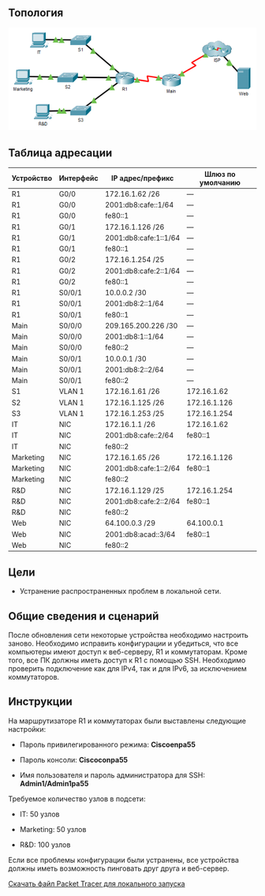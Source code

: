 ## Топология

![](./assets/topology.png)

## Таблица адресации

| Устройство | Интерфейс | IP адрес/префикс      | Шлюз по умолчанию |
|------------|-----------|-----------------------|-------------------|
| R1         | G0/0      | 172.16.1.62 /26       | —                 |
| R1         | G0/0      | 2001:db8:cafe::1/64   | —                 |
| R1         | G0/0      | fe80::1               | —                 |
| R1         | G0/1      | 172.16.1.126 /26      | —                 |
| R1         | G0/1      | 2001:db8:cafe:1::1/64 | —                 |
| R1         | G0/1      | fe80::1               | —                 |
| R1         | G0/2      | 172.16.1.254 /25      | —                 |
| R1         | G0/2      | 2001:db8:cafe:2::1/64 | —                 |
| R1         | G0/2      | fe80::1               | —                 |
| R1         | S0/0/1    | 10.0.0.2 /30          | —                 |
| R1         | S0/0/1    | 2001:db8:2::1/64      | —                 |
| R1         | S0/0/1    | fe80::1               | —                 |
| Main       | S0/0/0    | 209.165.200.226 /30   | —                 |
| Main       | S0/0/0    | 2001:db8:1::1/64      | —                 |
| Main       | S0/0/0    | fe80::2               | —                 |
| Main       | S0/0/1    | 10.0.0.1 /30          | —                 |
| Main       | S0/0/1    | 2001:db8:2::2/64      | —                 |
| Main       | S0/0/1    | fe80::2               | —                 |
| S1         | VLAN 1    | 172.16.1.61 /26       | 172.16.1.62       |
| S2         | VLAN 1    | 172.16.1.125 /26      | 172.16.1.126      |
| S3         | VLAN 1    | 172.16.1.253 /25      | 172.16.1.254      |
| IT         | NIC       | 172.16.1.1 /26        | 172.16.1.62       |
| IT         | NIC       | 2001:db8:cafe::2/64   | fe80::1           |
| IT         | NIC       | fe80::2               |                   |
| Marketing  | NIC       | 172.16.1.65 /26       | 172.16.1.126      |
| Marketing  | NIC       | 2001:db8:cafe:1::2/64 | fe80::1           |
| Marketing  | NIC       | fe80::2               |                   |
| R&D        | NIC       | 172.16.1.129 /25      | 172.16.1.254      |
| R&D        | NIC       | 2001:db8:cafe:2::2/64 | fe80::1           |
| R&D        | NIC       | fe80::2               |                   |
| Web        | NIC       | 64.100.0.3 /29        | 64.100.0.1        |
| Web        | NIC       | 2001:db8:acad::3/64   | fe80::1           |
| Web        | NIC       | fe80::2               |                   |

## Цели

-   Устранение распространенных проблем в локальной сети.

## Общие сведения и сценарий

После обновления сети некоторые устройства необходимо настроить заново. Необходимо исправить конфигурации и убедиться, что все компьютеры имеют доступ к веб-серверу, R1 и коммутаторам. Кроме того, все ПК должны иметь доступ к R1 с помощью SSH. Необходимо проверить подключение как для IPv4, так и для IPv6, за исключением коммутаторов.

## Инструкции

На маршрутизаторе R1 и коммутаторах были выставлены следующие настройки:

-   Пароль привилегированного режима: **Ciscoenpa55**

-   Пароль консоли: **Ciscoconpa55**

-   Имя пользователя и пароль администратора для SSH: **Admin1/Admin1pa55**

Требуемое количество узлов в подсети:

-   IT: 50 узлов

-   Marketing: 50 узлов

-   R&D: 100 узлов

Если все проблемы конфигурации были устранены, все устройства должны иметь возможность пинговать друг друга и веб-сервер.

[Скачать файл Packet Tracer для локального запуска](./assets/17.8.3-packet-tracer---troubleshooting-challenge_ru-RU.pka)
